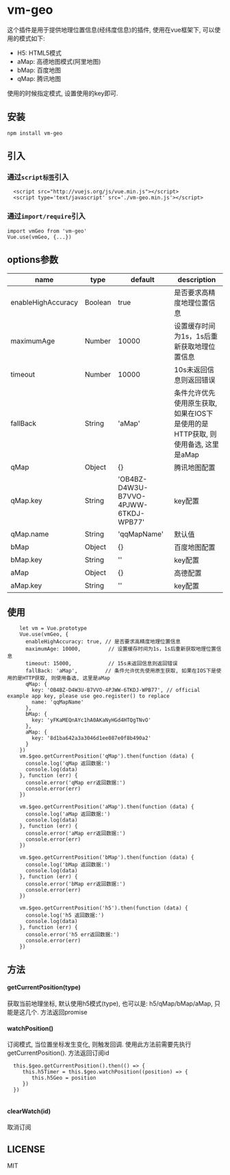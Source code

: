 # vm-geo

这个插件是用于提供地理位置信息(经纬度信息)的插件, 使用在vue框架下, 可以使用的模式如下: 

- H5: HTML5模式
- aMap: 高德地图模式(阿里地图)
- bMap: 百度地图
- qMap: 腾讯地图

使用的时候指定模式, 设置使用的key即可.

## 安装

```
npm install vm-geo
```

## 引入

### 通过`script标签`引入
```
  <script src="http://vuejs.org/js/vue.min.js"></script>
  <script type='text/javascript' src='./vm-geo.min.js'></script>
```

### 通过`import/require`引入

```
import vmGeo from 'vm-geo'
Vue.use(vmGeo, {...})
```


## options参数


name               | type    | default                               | description
-------------------|---------|---------------------------------------|---------------------------------------------------------------------------------
enableHighAccuracy | Boolean | true                                  | 是否要求高精度地理位置信息
maximumAge         | Number  | 10000                                 | 设置缓存时间为1s，1s后重新获取地理位置信息
timeout            | Number  | 10000                                  | 10s未返回信息则返回错误
fallBack           | String  | 'aMap'                                | 条件允许优先使用原生获取, 如果在IOS下是使用的是HTTP获取, 则使用备选, 这里是aMap
qMap               | Object  | {}                                    | 腾讯地图配置
qMap.key           | String  | 'OB4BZ-D4W3U-B7VVO-4PJWW-6TKDJ-WPB77' | key配置
qMap.name          | String  | 'qqMapName'                           | 默认值
bMap               | Object  | {}                                    | 百度地图配置
bMap.key           | String  | ''                                    | key配置
aMap               | Object  | {}                                    | 高德配置
aMap.key           | String  | ''                                    | key配置



## 使用

```
    let vm = Vue.prototype
    Vue.use(vmGeo, {
      enableHighAccuracy: true, // 是否要求高精度地理位置信息
      maximumAge: 10000,         // 设置缓存时间为1s，1s后重新获取地理位置信息
      timeout: 15000,            // 15s未返回信息则返回错误
      fallBack: 'aMap',         // 条件允许优先使用原生获取, 如果在IOS下是使用的是HTTP获取, 则使用备选, 这里是aMap
      qMap: {
        key: 'OB4BZ-D4W3U-B7VVO-4PJWW-6TKDJ-WPB77', // official example app key, please use geo.register() to replace
        name: 'qqMapName'
      },
      bMap: {
        key: 'yFKaMEQnAYc1hA0AKaNyHGd4HTQgTNvO'
      },
      aMap: {
        key: '8d1ba642a3a3046d1ee087e0f8b490a2'
      }
    })
    vm.$geo.getCurrentPosition('qMap').then(function (data) {
      console.log('qMap 返回数据:')
      console.log(data)
    }, function (err) {
      console.error('qMap err返回数据:')
      console.error(err)
    })

    vm.$geo.getCurrentPosition('aMap').then(function (data) {
      console.log('aMap 返回数据:')
      console.log(data)
    }, function (err) {
      console.error('aMap err返回数据:')
      console.error(err)
    })

    vm.$geo.getCurrentPosition('bMap').then(function (data) {
      console.log('bMap 返回数据:')
      console.log(data)
    }, function (err) {
      console.error('bMap err返回数据:')
      console.error(err)
    })

    vm.$geo.getCurrentPosition('h5').then(function (data) {
      console.log('h5 返回数据:')
      console.log(data)
    }, function (err) {
      console.error('h5 err返回数据:')
      console.error(err)
    })
```


## 方法
 
#### getCurrentPosition(type)
 
获取当前地理坐标, 默认使用h5模式(type), 也可以是: h5/qMap/bMap/aMap, 只能是这几个. 方法返回promise
 
#### watchPosition()
 
订阅模式, 当位置坐标发生变化, 则触发回调. 使用此方法前需要先执行getCurrentPosition(). 方法返回订阅id
 
```
  this.$geo.getCurrentPosition().then(() => {
     this.h5Timer = this.$geo.watchPosition((position) => {
        this.h5Geo = position
     })
  })
 
```
 
#### clearWatch(id)
 
取消订阅
 


## LICENSE

 MIT
